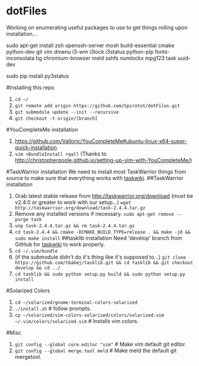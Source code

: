 # dotFiles

Working on enumerating useful packages to use to get things rolling upon installation...

sudo apt-get install zsh openssh-server mosh build-essential cmake python-dev git vim dmenu i3-wm i3lock i3status python-pip fonts-inconsolata tig chromium-browser meld sshfs numlockx mpg123 task uuid-dev

sudo pip install py3status

#Installing this repo
1. `cd ~/`
2. `git remote add origin https://github.com/Spirotot/dotFiles.git`
3. `git submodule update --init --recursive`
4. `git checkout -t origin/[branch]`


#YouCompleteMe installation
1. https://github.com/Valloric/YouCompleteMe#ubuntu-linux-x64-super-quick-installation
2. `vim +BundleInstall +qall` (Thanks to http://christopherpoole.github.io/setting-up-vim-with-YouCompleteMe/)

#TaskWarrior installation
We need to install most TaskWarrior things from source to make sure that everything works with [taskwiki](https://github.com/tbabej/taskwiki).
##TaskWarrior installation
1. Grab latest stable release from http://taskwarrior.org/download (must be v2.4.0 or greater to work with our setup...) `wget http://taskwarrior.org/download/task-2.4.4.tar.gz`
2. Remove any installed versions if necessary. `sudo apt-get remove --purge task`
3. `unp task-2.4.4.tar.gz && rm task-2.4.4.tar.gz`
4. `cd task-2.4.4 && cmake -DCMAKE_BUILD_TYPE=release . && make -j8 && sudo make install`
##tasklib installation
Need 'develop' branch from GitHub for [taskwiki](https://github.com/tbabej/taskwiki) to work properly.
1. `cd ~/.vim/bundle`
2. (if the submodule didn't do it's thing like it's supposed to...) `git clone https://github.com/tbabej/tasklib.git && cd tasklib && git checkout develop && cd ../`
3. `cd tasklib && sudo python setup.py build && sudo python setup.py install`

#Solarized Colors
1. `cd ~/solarized/gnome-terminal-colors-solarized`
2. `./install.sh` # follow prompts.
3. `cp ~/solarized/vim-colors-solarized/colors/solarized.vim ~/.vim/colors/solarized.vim` # Installs vim colors.

#Misc
1. `git config --global core.editor "vim"` # Make vim default git editor.
2. `git config --global merge.tool meld` # Make meld the default git mergetool.
